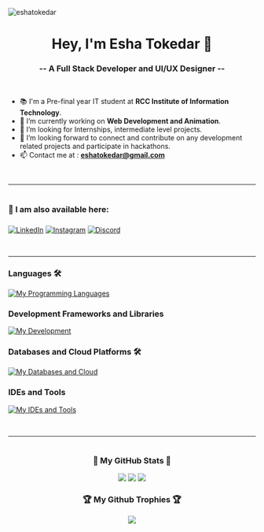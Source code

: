 <p align="left"> <img src="https://github.com/users/eshatokedar/Screenshot 2024-08-04 201319.png&color=0e75b6&style=flat" alt="eshatokedar" /> </p>

<h1 align="center">Hey, I'm Esha Tokedar 👋</h1>
<h3 align="center">-- A Full Stack Developer and UI/UX Designer --</h3>

<br>

- 📚 I'm a Pre-final year IT student at **RCC Institute of Information Technology**.
- 🌱 I’m currently working on **Web Development and Animation**.
- 👯 I’m looking for Internships, intermediate level projects.  
- 💞️ I’m looking forward to connect and contribute on any development related projects and participate in hackathons.
- 📫 Contact me at : **eshatokedar@gmail.com**

<br>

---
# <h3 align="left">📧 I am also available here: <h3>
<p align="left">
<a href="https://www.linkedin.com/in/esha-tokedar-11b584250/" target="blank"><img alt='LinkedIn' src='https://img.shields.io/badge/LinkedIn-100000?style=for-the-badge&logo=LinkedIn&logoColor=white&labelColor=000000&color=0072b1'/></a>  
<a href="https://www.instagram.com/extra_terrestrial006/?next=%2F&hl=en" target="blank"><img alt='Instagram' src='https://img.shields.io/badge/Instagram-100000?style=for-the-badge&logo=Instagram&logoColor=white&labelColor=000000&color=FF009E'/></a>
<a href="discordapp.com/users/extra_terrestrial06" target="blank"><img alt='Discord' src='https://img.shields.io/badge/Discord-100000?style=for-the-badge&logo=Discord&logoColor=white&labelColor=black&color=6B00B3'/></a>

</p>

<br>

---

### Languages 🛠 
[![My Programming Languages](https://skillicons.dev/icons?i=java,c,cpp,python,js)](https://skillicons.dev)

### Development Frameworks and Libraries
[![My Development](https://skillicons.dev/icons?i=html,css,bootstrap,tailwindcss,react,mui,nodejs,expressjs,fastapi)](https://skillicons.dev)

### Databases and Cloud Platforms 🛠 
[![My Databases and Cloud](https://skillicons.dev/icons?i=mongodb,mysql,supabase,firebase)](https://skillicons.dev)

### IDEs and Tools
[![My IDEs and Tools](https://skillicons.dev/icons?i=vscode,npm,git,github,netlify)](https://skillicons.dev)


<br/>

---


# <h3 align="center">🏅 My GitHub Stats 🏅</h3>

<div align="center">
<img src="https://github-readme-stats.vercel.app/api/top-langs/?username=eshatokedar&layout=compact&theme=dark#gh-dark-mode-only">
<img src="https://github-readme-stats.vercel.app/api?username=eshatokedar&show_icons=true&include_all_commits=true&theme=dark">
<img src="https://github-readme-streak-stats.herokuapp.com/?user=eshatokedar&theme=dark">
</div>

<div align="center">
<h3 align="center">🏆 My Github Trophies 🏆</h3>
<img align="center" src="https://github-profile-trophy.vercel.app/?username=eshatokedar&theme=onedark">
</div>
